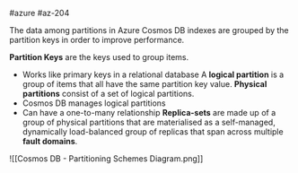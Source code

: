 #azure #az-204 

The data among partitions in Azure Cosmos DB indexes are grouped by the partition keys in order to improve performance.

**Partition Keys** are the keys used to group items.
- Works like primary keys in a relational database
A **logical partition** is a group of items that all have the same partition key value.
**Physical partitions** consist of a set of logical partitions.
- Cosmos DB manages logical partitions
- Can have a one-to-many relationship
**Replica-sets** are made up of a group of physical partitions that are materialised as a self-managed, dynamically load-balanced group of replicas that span across multiple **fault domains**.

![[Cosmos DB - Partitioning Schemes Diagram.png]]